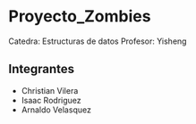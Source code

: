 # Proyecto_Zombies
Catedra: Estructuras de datos
Profesor: Yisheng

## Integrantes
- Christian Vilera
- Isaac Rodriguez
- Arnaldo Velasquez
